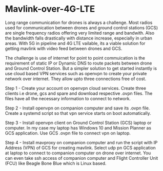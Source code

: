 # Mavlink-over-4G-LTE

Long range communication for drones is always a challenge. Most radios used for communication between drones and ground control stations (GCS) are single frequency radios offering very limited range and bandwith. Also the bandwidth falls drastically with distance increase, especially in urban areas. With 5G in pipeline and 4G LTE vailable, its a viable solution for getting mavlink with video feed between drones and GCS.

The challenge is use of internet for point to point commuication is the requirement of static IP or Dynamic DNS to route packets between drone and Ground Control Station. But a simpler solution to get started instantly is use cloud based VPN services such as openvpn to create your private network over internet. They allow upto three connections free of cost. 

Step 1 - Create your account on openvpn cloud services. Create three clients i.e drone, gcs and spare and download respective .ovpn files. The files have all the necessary information to connect to network. 

Step 2 - Install openvpn on companion computer and save its .ovpn file. Create a systemd script so that vpn service starts on boot automatically.

Step 3 - Install openvpn client on Ground Control Station (GCS) laptop or computer. In my case my laptop has Windows 10 and Mission Planner as GCS application. Use GCS .ovpn file to connect vpn on laptop.

Step 4 - Install mavproxy on companion computer and run the script with IP Address (VPN) of GCS for creating mavlink. Select udp pn GCS application at laptop to connect to companion computer on drone over internet. You can even take ssh access of companion computer and Flight Controller Unit (FCU) like Beagle Bone Blue which is Linux based.
